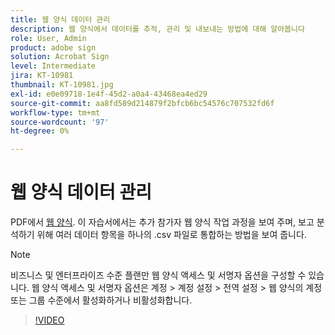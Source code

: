 ```yaml
---
title: 웹 양식 데이터 관리
description: 웹 양식에서 데이터를 추적, 관리 및 내보내는 방법에 대해 알아봅니다
role: User, Admin
product: adobe sign
solution: Acrobat Sign
level: Intermediate
jira: KT-10981
thumbnail: KT-10981.jpg
exl-id: e0e09718-1e4f-45d2-a0a4-43468ea4ed29
source-git-commit: aa8fd589d214879f2bfcb6bc54576c707532fd6f
workflow-type: tm+mt
source-wordcount: '97'
ht-degree: 0%

---
```


# 웹 양식 데이터 관리

PDF에서 [웹 양식](webform.md). 이 자습서에서는 추가 참가자 웹 양식 작업 과정을 보여 주며, 보고 분석하기 위해 여러 데이터 항목을 하나의 .csv 파일로 통합하는 방법을 보여 줍니다.

>[!NOTE]
>
>비즈니스 및 엔터프라이즈 수준 플랜만 웹 양식 액세스 및 서명자 옵션을 구성할 수 있습니다. 웹 양식 액세스 및 서명자 옵션은 계정 > 계정 설정 > 전역 설정 > 웹 양식의 계정 또는 그룹 수준에서 활성화하거나 비활성화합니다.

>[!VIDEO](https://video.tv.adobe.com/v/3409607?quality=12&learn=on&hidetitle=true)
